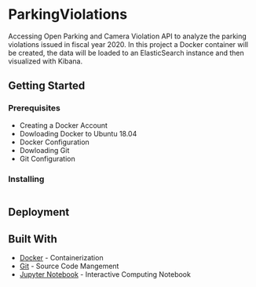 # ParkingViolations
Accessing Open Parking and Camera Violation API to analyze the parking violations issued in fiscal year 2020. In this project a Docker container will be created, the data will be loaded to an ElasticSearch instance and then visualized with Kibana.

## Getting Started

### Prerequisites

- Creating a Docker Account 
- Dowloading Docker to Ubuntu 18.04 
- Docker Configuration
- Dowloading Git 
- Git Configuration 


### Installing
```

```

## Deployment



## Built With

* [Docker](https://hub.docker.com/r/benitad/bigdata1) - Containerization
* [Git](https://git-scm.com//) - Source Code Mangement 
* [Jupyter Notebook](https://jupyter.org/) - Interactive Computing Notebook

